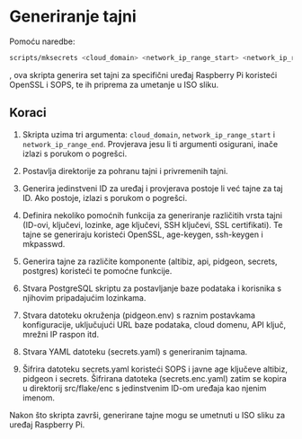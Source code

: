 # Generiranje tajni

Pomoću naredbe:

```bash
scripts/mksecrets <cloud_domain> <network_ip_range_start> <network_ip_range_end>
```

, ova skripta generira set tajni za specifični uređaj Raspberry Pi koristeći
OpenSSL i SOPS, te ih priprema za umetanje u ISO sliku.

## Koraci

1. Skripta uzima tri argumenta: `cloud_domain`, `network_ip_range_start` i
   `network_ip_range_end`. Provjerava jesu li ti argumenti osigurani, inače
   izlazi s porukom o pogrešci.

2. Postavlja direktorije za pohranu tajni i privremenih tajni.

3. Generira jedinstveni ID za uređaj i provjerava postoje li već tajne za taj
   ID. Ako postoje, izlazi s porukom o pogrešci.

4. Definira nekoliko pomoćnih funkcija za generiranje različitih vrsta tajni
   (ID-ovi, ključevi, lozinke, age ključevi, SSH ključevi, SSL certifikati). Te
   tajne se generiraju koristeći OpenSSL, age-keygen, ssh-keygen i mkpasswd.

5. Generira tajne za različite komponente (altibiz, api, pidgeon, secrets,
   postgres) koristeći te pomoćne funkcije.

6. Stvara PostgreSQL skriptu za postavljanje baze podataka i korisnika s
   njihovim pripadajućim lozinkama.

7. Stvara datoteku okruženja (pidgeon.env) s raznim postavkama konfiguracije,
   uključujući URL baze podataka, cloud domenu, API ključ, mrežni IP raspon itd.

8. Stvara YAML datoteku (secrets.yaml) s generiranim tajnama.

9. Šifrira datoteku secrets.yaml koristeći SOPS i javne age ključeve altibiz,
   pidgeon i secrets. Šifrirana datoteka (secrets.enc.yaml) zatim se kopira u
   direktorij src/flake/enc s jedinstvenim ID-om uređaja kao njenim imenom.

Nakon što skripta završi, generirane tajne mogu se umetnuti u ISO sliku za
uređaj Raspberry Pi.
